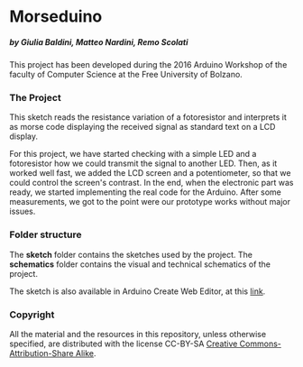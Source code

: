 # Morseduino
##### by Giulia Baldini, Matteo Nardini, Remo Scolati

This project has been developed during the 2016 Arduino Workshop of the faculty of Computer Science at the Free University of Bolzano.

### The Project
This sketch reads the resistance variation of a fotoresistor and interprets it as morse code displaying the received signal as standard text on a LCD display.

For this project, we have started checking with a simple LED and a fotoresistor how we could transmit the signal to another LED. Then, as it worked well fast, we added the LCD screen and a potentiometer, so that we could control the screen's contrast. In the end, when the electronic part was ready, we started implementing the real code for the Arduino. After some measurements, we got to the point were our prototype works without major issues. 

### Folder structure
The **sketch** folder contains the sketches used by the project. The **schematics** folder contains the visual and technical schematics of the project.

The sketch is also available in Arduino Create Web Editor, at this [link](https://create.arduino.cc/editor/Shalen/72f45b1d-4fd0-4dec-80e7-b7cee7e1745a/preview).

### Copyright
All the material and the resources in this repository, unless otherwise specified, are distributed with the license CC-BY-SA [Creative Commons-Attribution-Share Alike](http://creativecommons.org/licenses/by-sa/4.0).

